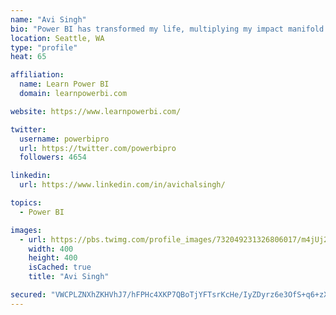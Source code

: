```yaml
---
name: "Avi Singh"
bio: "Power BI has transformed my life, multiplying my impact manifold. Now I am on a mission to spread the word and share the knowledge"
location: Seattle, WA
type: "profile"
heat: 65

affiliation:
  name: Learn Power BI
  domain: learnpowerbi.com

website: https://www.learnpowerbi.com/

twitter:
  username: powerbipro
  url: https://twitter.com/powerbipro
  followers: 4654

linkedin:
  url: https://www.linkedin.com/in/avichalsingh/

topics:
  - Power BI

images:
  - url: https://pbs.twimg.com/profile_images/732049231326806017/m4jUj2Lu_400x400.jpg
    width: 400
    height: 400
    isCached: true
    title: "Avi Singh"

secured: "VWCPLZNXhZKHVhJ7/hFPHc4XKP7QBoTjYFTsrKcHe/IyZDyrz6e3OfS+q6+zXJIZRJQ4WFteV+9vKYQtbXvLW13+2Xm2uQsNuQymvBJNB9I9JjsMh5FyJB31GmvOVKOdyKa4AukIxI1yHXRuSrWoiS7KwDUnvI6p2B3CQ2j/CgxgwExdyfC5217Oe//OyahDvOMmMHkEfINoQowiYBCMJvXs3U+TTlAAcKTgQBbMySh6SY8rrKycMaWAo5By8L29IGDYGbv56W/dMoTEhv4CgECig4CPmSEmya3+Aekaoxe+E7rvmpfMw6+rzhHJlbja+mVcDHCp9LvE9XVCyCdnUOeXkfXA6NrRuJguSfWSi+rSfeI2QtY4genV9LxfHUc/+qQ1mqMrKYNBkqO0UBjJvo7n3nKPGpW/3yea2wyWc+c=;jW6g+jJ5b6YAePTnFso8ug=="
---
```


